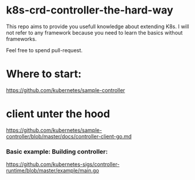 # k8s-crd-controller-the-hard-way

This repo aims to provide you usefull knowledge about extending K8s.
I will not refer to any framework because you need to learn the basics without frameworks.

Feel free to spend pull-request.

# Where to start:
https://github.com/kubernetes/sample-controller


# client unter the hood
https://github.com/kubernetes/sample-controller/blob/master/docs/controller-client-go.md


### Basic example: Building controller:
https://github.com/kubernetes-sigs/controller-runtime/blob/master/example/main.go
